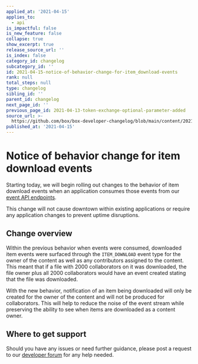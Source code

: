 ```yaml
---
applied_at: '2021-04-15'
applies_to:
  - api
is_impactful: false
is_new_feature: false
collapse: true
show_excerpt: true
release_source_url: ''
is_index: false
category_id: changelog
subcategory_id: ''
id: 2021-04-15-notice-of-behavior-change-for-item_download-events
rank: null
total_steps: null
type: changelog
sibling_id: ''
parent_id: changelog
next_page_id: ''
previous_page_id: 2021-04-13-token-exchange-optional-parameter-added
source_url: >-
  https://github.com/box/box-developer-changelog/blob/main/content/2021/04-15-notice-of-behavior-change-for-item_download-events.md
published_at: '2021-04-15'
---
```

# Notice of behavior change for item download events

Starting today, we will begin rolling out changes to the behavior
of item download events when an application consumes those events from our
[event API endpoints][event-apis].

This change will not cause downtown within existing applications or require any
application changes to prevent uptime disruptions.

<!-- more -->

## Change overview

Within the previous behavior when events were consumed, downloaded item
events were surfaced through the `ITEM_DOWNLOAD` event type for the owner of
the content as well as any contributors assigned to the content. This meant
that if a file with 2000 collaborators on it was downloaded, the file owner
plus all 2000 collaborators would have an event created stating that the file
was downloaded.

With the new behavior, notification of an item being downloaded will only be
created for the owner of the content and will not be produced for
collaborators. This will help to reduce the noise of the event stream while
preserving the ability to see when items are downloaded as a content owner.

## Where to get support

Should you have any issues or need further guidance, please post a request to
our [developer forum][forum] for any help needed.

[event-apis]: r://resources/event/
[user-access-token]: g://authentication/jwt/user-access-tokens/
[forum]: https://support.box.com/hc/en-us/community/topics/360001932973-Platform-and-Developer-Forum